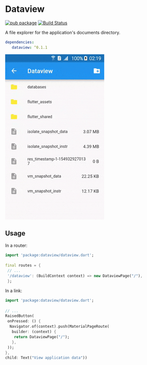 # Dataview

[![pub package](https://img.shields.io/pub/v/dataview.svg)](https://pub.dartlang.org/packages/dataview) [![Build Status](https://app.bitrise.io/app/88344c830e936002/status.svg?token=nFg7ltBAPglC0HDwDjy5BA)](https://app.bitrise.io/app/88344c830e936002#/builds)

A file explorer for the application's documents directory.

   ```yaml
   dependencies:
      dataview: ^0.1.1
   ```

![Screenshot](screenshot.gif)

## Usage

In a router:

   ```dart
   import 'package:dataview/dataview.dart';

   final routes = {
    // ...
    '/dataview': (BuildContext context) => new DataviewPage("/"),
    };
   ```

In a link:

   ```dart
   import 'package:dataview/dataview.dart';

   // ...
   RaisedButton(
    onPressed: () {
     Navigator.of(context).push(MaterialPageRoute(
      builder: (context) {
       return DataviewPage("/");
      },
    ));
   },
   child: Text("View application data"))
   ```



